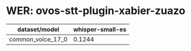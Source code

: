 
# WER: ovos-stt-plugin-xabier-zuazo
|dataset/model|whisper-small-es|
|-|-|
| common_voice_17_0 | 0.1244 |